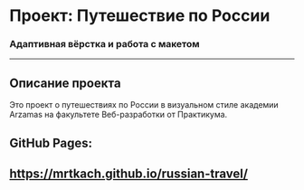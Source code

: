 # Проект: Путешествие по России

### Адаптивная вёрстка и работа с макетом

---

## Описание проекта

Это проект о путешествиях по России в визуальном стиле академии Arzamas на факультете Веб-разработки от Практикума.

## GitHub Pages:

## https://mrtkach.github.io/russian-travel/
